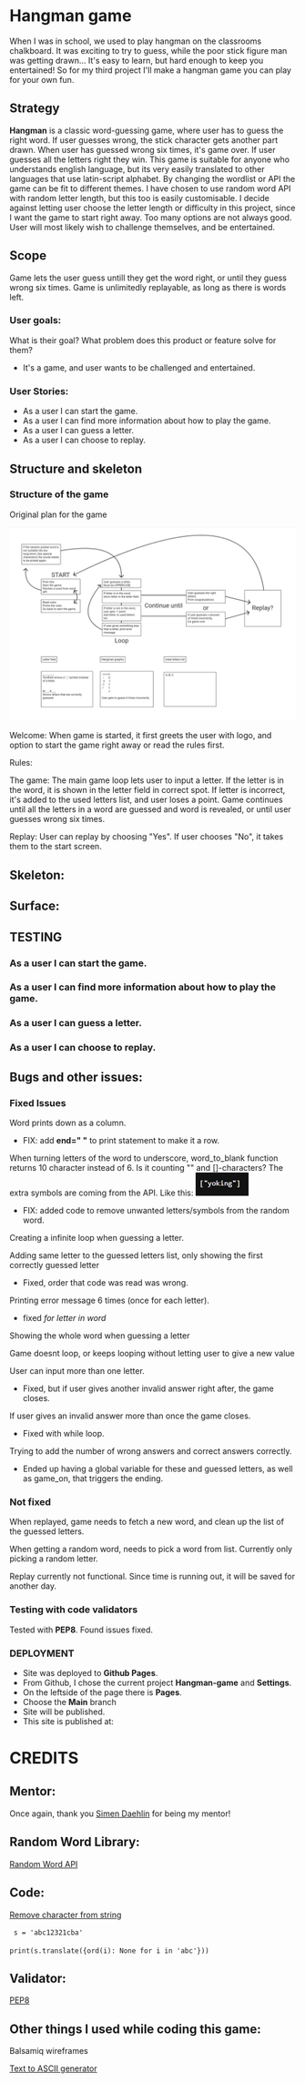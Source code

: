 # Hangman game
When I was in school, we used to play hangman on the classrooms chalkboard. It was exciting to try to guess, while the poor stick figure man was getting drawn... It's easy to learn, but hard enough to keep you entertained! So for my third project I'll make a hangman game you can play for your own fun.

## Strategy
**Hangman** is a classic word-guessing game, where user has to guess the right word. If user guesses wrong, the stick character gets another part drawn. When user has guessed wrong six times, it's game over. If user guesses all the letters right they win. 
This game is suitable for anyone who understands english language, but its very easily translated to other languages that use latin-script alphabet. By changing the wordlist or API the game can be fit to different themes. I have chosen to use random word API with random letter length, but this too is easily customisable. I decide against letting user choose the letter length or difficulty in this project, since I want the game to start right away. Too many options are not always good. 
User will most likely wish to challenge themselves, and be entertained.

## Scope
Game lets the user guess untill they get the word right, or until they guess wrong six times. Game is unlimitedly replayable, as long as there is words left.

### User goals:
What is their goal? What problem does this product or feature solve for them?
- It's a game, and user wants to be challenged and entertained.

### User Stories:
- As a user I can start the game.
- As a user I can find more information about how to play the game.
- As a user I can guess a letter.
- As a user I can choose to replay.

## Structure and skeleton

### Structure of the game
Original plan for the game

![](doc/readme-images/readme-wireframe.png "")

Welcome:
When game is started, it first greets the user with logo, and option to start the game right away or read the rules first.

Rules:

The game:
The main game loop lets user to input a letter. If the letter is in the word, it is shown in the  letter field in correct spot. 
If letter is incorrect, it's added to the used letters list, and user loses a point.
Game continues until all the letters in a word are guessed and word is revealed, or until user guesses wrong six times.

Replay:
User can replay by choosing "Yes".
If user chooses "No", it takes them to the start screen.

## Skeleton:

## Surface:


## TESTING

### As a user I can start the game.
### As a user I can find more information about how to play the game.
### As a user I can guess a letter.
### As a user I can choose to replay.


## Bugs and other issues:
### Fixed Issues
Word prints down as a column. 
- FIX: add **end=" "** to print statement to make it a row.

When turning letters of the word to underscore, word_to_blank function returns 10 character instead of 6. Is it counting "" and []-characters? The extra symbols are coming from the API. 
Like this:
![](doc/readme-images/readme-glitch1.png "")
- FIX: added code to remove unwanted letters/symbols from the random word.

Creating a infinite loop when guessing a letter.

Adding same letter to the guessed letters list, only showing the first correctly guessed letter
- Fixed, order that code was read was wrong.

Printing error message 6 times (once for each letter). 
- fixed *for letter in word*

Showing the whole word when guessing a letter

Game doesnt loop, or keeps looping without letting user to give a new value

User can input more than one letter. 
- Fixed, but if user gives another invalid answer right after, the game closes.

If user gives an invalid answer more than once the game closes. 
- Fixed with while loop.

Trying to add the number of wrong answers and correct answers correctly. 
- Ended up having a global variable for these and guessed letters, as well as game_on, that triggers the ending.


### Not fixed

When replayed, game needs to fetch a new word, and clean up the list of the guessed letters.

When getting a random word, needs to pick a word from list. Currently only picking a random letter.

Replay currently not functional. Since time is running out, it will be saved for another day.



### Testing with code validators

Tested with **PEP8**. Found issues fixed.

### DEPLOYMENT
- Site was deployed to **Github Pages**.
- From Github, I chose the current project **Hangman-game** and **Settings**.
- On the leftside of the page there is **Pages**.
- Choose the **Main** branch
- Site will be published.
- This site is published at:


# CREDITS

## Mentor: 
Once again, thank you [Simen Daehlin](https://github.com/Eventyret/eventyret) for being my mentor!

## Random Word Library:
[Random Word API](https://random-word-api.herokuapp.com/home)

## Code:
[Remove character from string](https://www.journaldev.com/23674/python-remove-character-from-string)
```
 s = 'abc12321cba'

print(s.translate({ord(i): None for i in 'abc'}))

```

## Validator:

[PEP8](http://pep8online.com/)

## Other things I used while coding this game:

Balsamiq wireframes

[Text to ASCII generator](https://patorjk.com/software/taag)
